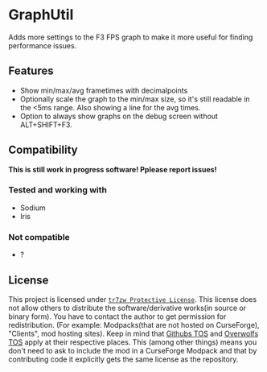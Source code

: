 # GraphUtil

Adds more settings to the F3 FPS graph to make it more useful for finding performance issues.

## Features

- Show min/max/avg frametimes with decimalpoints
- Optionally scale the graph to the min/max size, so it's still readable in the <5ms range. Also showing a line for the avg times.
- Option to always show graphs on the debug screen without ALT+SHIFT+F3.

## Compatibility

__This is still work in progress software! Pplease report issues!__

### Tested and working with

- Sodium
- Iris

### Not compatible

- ?

## License

This project is licensed under [``tr7zw Protective License``](LICENSE).
This license does not allow others to distribute the software/derivative works(in source or binary form).
You have to contact the author to get permission for redistribution. (For example: Modpacks(that are not hosted on CurseForge), "Clients", mod hosting sites).
Keep in mind that [Githubs TOS](https://docs.github.com/en/github/site-policy/github-terms-of-service#d-user-generated-content) and [Overwolfs TOS](https://www.overwolf.com/legal/terms/) apply at their respective places. This (among other things) means you don't need to ask to include the mod in a CurseForge Modpack and that by contributing code it explicitly gets the same license as the repository.
